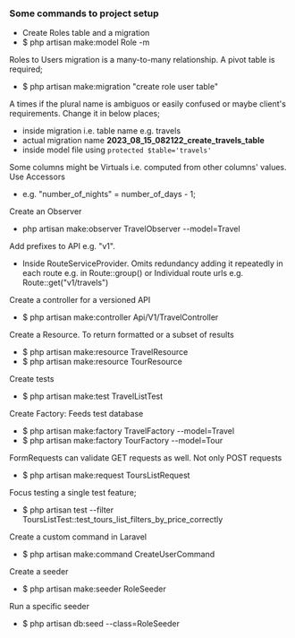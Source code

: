 ### Some commands to project setup

- Create Roles table and a migration
- $ php artisan make:model Role -m

Roles to Users migration is a many-to-many relationship. A pivot table is 
required;

- $ php artisan make:migration "create role user table"

A times if the plural name is ambiguos or easily confused or maybe client's 
requirements. Change it in below places;

- inside migration i.e. table name e.g. travels
- actual migration name **2023_08_15_082122_create_travels_table**
- inside model file using `protected $table='travels'`

Some columns might be Virtuals i.e. computed from other columns' values. Use Accessors

- e.g. "number_of_nights" = number_of_days - 1;

Create an Observer

- php artisan make:observer TravelObserver --model=Travel

Add prefixes to API e.g. "v1".
- Inside RouteServiceProvider. Omits redundancy adding it repeatedly in each route
e.g. in Route::group() or Individual route urls e.g. Route::get("v1/travels")

Create a controller for a versioned API
- $ php artisan make:controller Api/V1/TravelController

Create a Resource. To return formatted or a subset of results
- $ php artisan make:resource TravelResource
- $ php artisan make:resource TourResource

Create tests
- $ php artisan make:test TravelListTest

Create Factory: Feeds test database
- $ php artisan make:factory TravelFactory --model=Travel
- $ php artisan make:factory TourFactory --model=Tour

FormRequests can validate GET requests as well. Not only POST requests
- $ php artisan make:request ToursListRequest

Focus testing a single test feature;
- $ php artisan test --filter ToursListTest::test_tours_list_filters_by_price_correctly

Create a custom command in Laravel
- $ php artisan make:command CreateUserCommand

Create a seeder
- $ php artisan make:seeder RoleSeeder

Run a specific seeder
- $ php artisan db:seed --class=RoleSeeder
